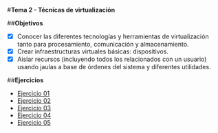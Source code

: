 #**Tema 2 - Técnicas de virtualización**

##**Objetivos**

- [x] Conocer las diferentes tecnologías y herramientas de virtualización tanto para procesamiento, comunicación y almacenamiento.
- [x] Crear infraestructuras virtuales básicas: dispositivos.
- [x] Aislar recursos (incluyendo todos los relacionados con un usuario) usando jaulas a base de órdenes del sistema y diferentes utilidades.

##**Ejercicios**

- [Ejercicio 01](https://github.com/Elirova/IV2K13/blob/master/Tema2/ejercicio01.md)
- [Ejercicio 02](https://github.com/Elirova/IV2K13/blob/master/Tema2/ejercicio02.md)
- [Ejercicio 03](https://github.com/Elirova/IV2K13/blob/master/Tema2/ejercicio03.md)
- [Ejercicio 04](https://github.com/Elirova/IV2K13/blob/master/Tema2/ejercicio04.md)
- [Ejercicio 05](https://github.com/Elirova/IV2K13/blob/master/Tema2/ejercicio05.md)
